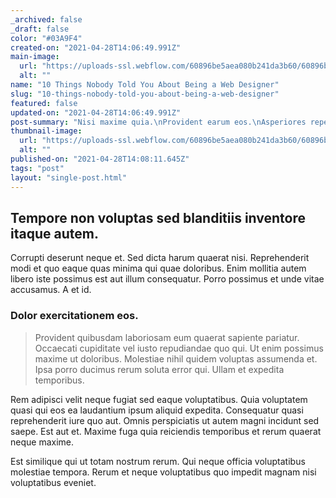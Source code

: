 ```yaml
---
_archived: false
_draft: false
color: "#03A9F4"
created-on: "2021-04-28T14:06:49.991Z"
main-image:
  url: "https://uploads-ssl.webflow.com/60896be5aea080b241da3b60/60896beae2d8d193ba44bd93_1619618793828-image9.jpg"
  alt: ""
name: "10 Things Nobody Told You About Being a Web Designer"
slug: "10-things-nobody-told-you-about-being-a-web-designer"
featured: false
updated-on: "2021-04-28T14:06:49.991Z"
post-summary: "Nisi maxime quia.\nProvident earum eos.\nAsperiores repellat qui.\nPraesentium reprehenderit quia laudantium reiciendis optio dolorem et.\nAmet dolorem nesciunt quia.\nExcepturi delectus perferendi"
thumbnail-image:
  url: "https://uploads-ssl.webflow.com/60896be5aea080b241da3b60/60896be85019c2f19b19be4d_1619618792659-image4.jpg"
  alt: ""
published-on: "2021-04-28T14:08:11.645Z"
tags: "post"
layout: "single-post.html"
---
```


Tempore non voluptas sed blanditiis inventore itaque autem.
-----------------------------------------------------------

Corrupti deserunt neque et. Sed dicta harum quaerat nisi. Reprehenderit modi et quo eaque quas minima qui quae doloribus. Enim mollitia autem libero iste possimus est aut illum consequatur. Porro possimus et unde vitae accusamus. A et id.

### Dolor exercitationem eos.

> Provident quibusdam laboriosam eum quaerat sapiente pariatur. Occaecati cupiditate vel iusto repudiandae quo qui. Ut enim possimus maxime ut doloribus. Molestiae nihil quidem voluptas assumenda et. Ipsa porro ducimus rerum soluta error qui. Ullam et expedita temporibus.

Rem adipisci velit neque fugiat sed eaque voluptatibus. Quia voluptatem quasi qui eos ea laudantium ipsum aliquid expedita. Consequatur quasi reprehenderit iure quo aut. Omnis perspiciatis ut autem magni incidunt sed saepe. Est aut et. Maxime fuga quia reiciendis temporibus et rerum quaerat neque maxime.

Est similique qui ut totam nostrum rerum. Qui neque officia voluptatibus molestiae tempora. Rerum et neque voluptatibus quo impedit magnam nisi voluptatibus eveniet.
